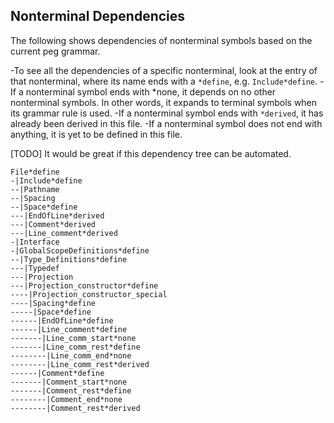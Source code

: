

## Nonterminal Dependencies

The following shows dependencies of nonterminal symbols
based on the current peg grammar. 

-To see all the dependencies of a specific nonterminal, look at the entry of that nonterminal, where its name ends with a `*define`, e.g. `Include*define`. 
-If a nonterminal symbol ends with *none, it depends on no other nonterminal symbols. In other words, it expands to terminal symbols when its grammar rule is used.
-If a nonterminal symbol ends with `*derived`, it has already been derived in this file.
-If a nonterminal symbol does not end with anything, it is yet to be defined in this file.

[TODO] It would be great if this dependency tree can be automated.
```
File*define
-|Include*define
--|Pathname
--|Spacing
--|Space*define
---|EndOfLine*derived
---|Comment*derived
---|Line_comment*derived
-|Interface
-|GlobalScopeDefinitions*define
--|Type_Definitions*define
---|Typedef
---|Projection
---|Projection_constructor*define
----|Projection_constructor_special
----|Spacing*define
-----|Space*define
------|EndOfLine*define
------|Line_comment*define
-------|Line_comm_start*none
-------|Line_comm_rest*define
--------|Line_comm_end*none
--------|Line_comm_rest*derived
------|Comment*define
-------|Comment_start*none
-------|Comment_rest*define
--------|Comment_end*none
--------|Comment_rest*derived
```

